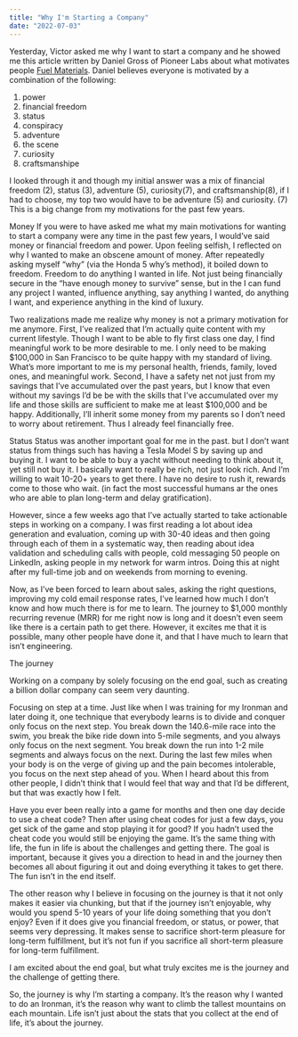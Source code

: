 ```yaml
---
title: "Why I'm Starting a Company"
date: "2022-07-03"
---
```


<!-- ![img](/posts/developer.png) -->

Yesterday, Victor asked me why I want to start a company and he showed me this article written by Daniel Gross of Pioneer Labs about what motivates people [Fuel Materials](https://dcgross.com/fuel-materials). Daniel believes everyone is motivated by a combination of the following:

1. power
2. financial freedom
3. status
4. conspiracy
5. adventure
6. the scene
7. curiosity
8. craftsmanshipe

I looked through it and though my initial answer was a mix of financial freedom (2), status (3), adventure (5), curiosity(7), and craftsmanship(8), if I had to choose, my top two would have to be adventure (5) and curiosity. (7) This is a big change from my motivations for the past few years.

Money
If you were to have asked me what my main motivations for wanting to start a company were any time in the past few years, I would’ve said money or financial freedom and power. Upon feeling selfish, I reflected on why I wanted to make an obscene amount of money. After repeatedly asking myself “why” (via the Honda 5 why’s method), it boiled down to freedom. Freedom to do anything I wanted in life. Not just being financially secure in the “have enough money to survive” sense, but in the I can fund any project I wanted, influence anything, say anything I wanted, do anything I want, and experience anything in the  kind of luxury.

Two realizations made me realize why money is not a primary motivation for me anymore. First, I’ve realized that I’m actually quite content with my current lifestyle. Though I want to be able to fly first class one day, I find meaningful work to be more desirable to me. I only need to be making $100,000 in San Francisco to be quite happy with my standard of living. What’s more important to me is my personal health, friends, family, loved ones, and meaningful work. 
Second, I have a safety net not just from my savings that I’ve accumulated over the past years, but I know that even without my savings I’d be be with the skills that I’ve accumulated over my life and those skills are sufficient to make me at least $100,000 and be happy. Additionally, I’ll inherit some money from my parents so I don’t need to worry about retirement. Thus I already feel financially free. 

Status
Status was another important goal for me in the past. but I don’t want status from things such has having a Tesla Model S by saving up and buying it. I want to be able to buy a yacht without needing to think about it, yet still not buy it. I basically want to really be rich, not just look rich. And I’m willing to wait 10-20+ years to get there. I have no desire to rush it, rewards come to those who wait. (in fact the most successful humans ar the ones who are able to plan long-term and delay gratification).                     

However, since a few weeks ago that I’ve actually started to take actionable steps in working on a company. I was first reading a lot about idea generation and evaluation, coming up with 30-40 ideas and then going through each of them in a systematic way, then reading about idea validation and scheduling calls with people, cold messaging 50 people on LinkedIn, asking people in my network for warm intros. Doing this at night after my full-time job and on weekends from morning to evening. 

Now, as I’ve been forced to learn about sales, asking the right questions, improving my cold email response rates, I’ve learned how much I don’t know and how much there is for me to learn. The journey to $1,000 monthly recurring revenue (MRR) for me right now is long and it doesn’t even seem like there is a certain path to get there. However, it excites me that it is possible, many other people have done it, and that I have much to learn that isn’t engineering. 


The journey

Working on a company by solely focusing on the end goal, such as creating a billion dollar company can seem very daunting. 

Focusing on step at a time. Just like when I was training for my Ironman and later doing it, one technique that everybody learns is to divide and conquer only focus on the next step. You break down the 140.6-mile race into the swim, you break the bike ride down into 5-mile segments, and you always only focus on the next segment. You break down the run into 1-2 mile segments and always focus on the next. During the last few miles when your body is on the verge of giving up and the pain becomes intolerable, you focus on the next step ahead of you. When I heard about this from other people, I didn’t think that I would feel that way and that I’d be different, but that was exactly how I felt.

Have you ever been really into a game for months and then one day decide to use a cheat code? Then after using cheat codes for just a few days, you get sick of the game and stop playing it for good? If you hadn’t used the cheat code you would still be enjoying the game. It’s the same thing with life, the fun in life is about the challenges and getting there. The goal is important, because it gives you a direction to head in and the journey then becomes all about figuring it out and doing everything it takes to get there. The fun isn’t in the end itself. 

The other reason why I believe in focusing on the journey is that it not only makes it easier via chunking, but that if the journey isn’t enjoyable, why would you spend 5-10 years of your life doing something that you don’t enjoy? Even if it does give you financial freedom, or status, or power, that seems very depressing. It makes sense to sacrifice short-term pleasure for long-term fulfillment, but it’s not fun if you sacrifice all short-term pleasure for long-term fulfillment. 

I am excited about the end goal, but what truly excites me is the journey and the challenge of getting there. 

So, the journey is why I’m starting a company. It’s the reason why I wanted to do an Ironman, it’s the reason why want to climb the tallest mountains on each mountain. Life isn’t just about the stats that you collect at the end of life, it’s about the journey.